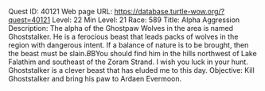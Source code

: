 Quest ID: 40121
Web page URL: https://database.turtle-wow.org/?quest=40121
Level: 22
Min Level: 21
Race: 589
Title: Alpha Aggression
Description: The alpha of the Ghostpaw Wolves in the area is named Ghoststalker. He is a ferocious beast that leads packs of wolves in the region with dangerous intent. If a balance of nature is to be brought, then the beast must be slain.$B$BYou should find him in the hills northwest of Lake Falathim and southeast of the Zoram Strand. I wish you luck in your hunt. Ghoststalker is a clever beast that has eluded me to this day.
Objective: Kill Ghoststalker and bring his paw to Ardaen Evermoon.
